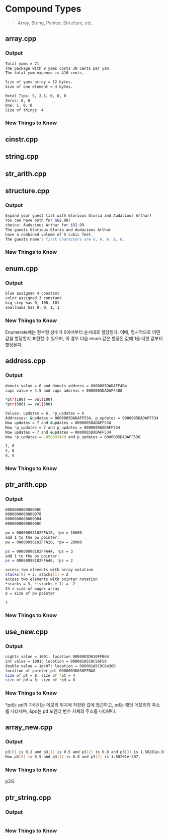 # Compound Types
> Array, String, Pointer, Structure, etc.

## array.cpp
### Output
```bash
Total yams = 21
The package with 8 yams costs 30 cents per yam.
The total yam expense is 410 cents.

Size of yams array = 12 bytes.
Size of one element = 4 bytes.

Hotel Tips: 5, 2.5, 0, 0, 0
Zeros: 0, 0
One: 1, 0, 0
Size of things: 4
```
### New Things to Know


## cinstr.cpp
## string.cpp
## str_arith.cpp


## structure.cpp
### Output
```bash
Expand your guest list with Glorious Gloria and Audacious Arthur!
You can have both for $62.98!
choice: Audacious Arthur for $32.99
The guests Glorious Gloria and Audacious Arthur
have a combined volume of 5 cubic feet.
The guests name's first characters are G, A, A, B, G.
```
### New Things to Know


## enum.cpp
### Output
```bash
blue assigned 4 constant
color assigned 3 constant
big step has 0, 100, 101
smallnums has 0, 0, 1, 1
```
### New Things to Know
Enumerate에는 정수형 상수가 0에서부터 순서대로 할당된다.
이때, 명시적으로 어떤 값을 할당할지 표현할 수 있으며, 이 경우 다음 enum 값은 할당된 값에 1을 더한 값부터 할당된다.

## address.cpp
### Output
```bash
donuts value = 6 and donuts address = 0000005DADAFF4B4
cups value = 4.5 and cups address = 0000005DADAFF4D8

*ptr(100) == val(100)
*ptr(500) == val(500)

Values: updates = 6, *p_updates = 6
Addresses: &updates = 0000005DADAFF534, p_updates = 0000005DADAFF534
Now updates = 7 and &updates = 0000005DADAFF534
Now *p_updates = 7 and p_updates = 0000005DADAFF534
Now updates = 7 and &updates = 0000005DADAFF534
Now *p_updates = -858993460 and p_updates = 0000005DADAFF538

1, 8
4, 8
8, 8
```
### New Things to Know

## ptr_arith.cpp
### Output
```bash
000000000000008C
0000000000000078
00000000000000B4
000000000000008C

pw = 00000098102FFA18, *pw = 10000
add 1 to the pw pointer:
pw = 00000098102FFA20, *pw = 20000

ps = 00000098102FFA44, *ps = 3
add 1 to the ps pointer:
ps = 00000098102FFA46, *ps = 2

access two elements with array notation
stacks[0] = 3, stacks[1] = 2
access two elements with pointer notation
*stacks = 3, *(stacks + 1) =  2
24 = size of wages array
8 = size of pw pointer

7
```
### New Things to Know


## use_new.cpp
### Output
```bash
nights value = 1001: location 0000003D630FFB64
int value = 1001: location = 000001A5C9C56F50
double value = 1e+07: location = 000001A5C9C64360
location of pointer pd: 0000003D630FFBA8
size of pt = 8: size of *pt = 4
size of pd = 8: size of *pd = 8
```
### New Things to Know
*pd는 pd가 가리키는 메모리 위치에 저장된 값에 접근하고, pd는 해당 메모리의 주소를 나타내며, &pd는 pd 포인터 변수 자체의 주소를 나타낸다.


## array_new.cpp
### Output
```bash
p3[0] is 0.2 and p3[1] is 0.5 and p3[2] is 0.8 and p3[3] is 1.50201e-307.
Now p3[0] is 0.5 and p3[1] is 0.8 and p3[2] is 1.50201e-307.
```
### New Things to Know
p3으

## ptr_string.cpp
### Output
```bash

```
### New Things to Know